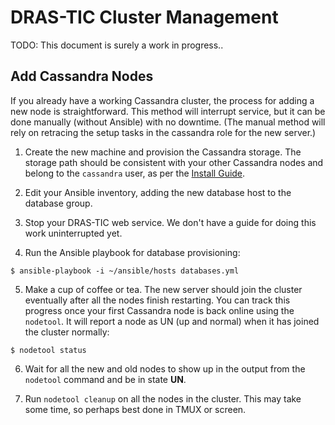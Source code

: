 # DRAS-TIC Cluster Management

TODO: This document is surely a work in progress..

## Add Cassandra Nodes

If you already have a working Cassandra cluster, the process for adding a new node is straightforward. This method will interrupt service, but it can be done manually (without Ansible) with no downtime. (The manual method will rely on retracing the setup tasks in the cassandra role for the new server.)

1) Create the new machine and provision the Cassandra storage. The storage path should be consistent with your other Cassandra nodes and belong to the `cassandra` user, as per the [Install Guide](INSTALL.md).

2) Edit your Ansible inventory, adding the new database host to the database group.

3) Stop your DRAS-TIC web service. We don't have a guide for doing this work uninterrupted yet.

4) Run the Ansible playbook for database provisioning:
```
$ ansible-playbook -i ~/ansible/hosts databases.yml
```

5) Make a cup of coffee or tea. The new server should join the cluster eventually after all the nodes finish restarting. You can track this progress once your first Cassandra node is back online using the `nodetool`. It will report a node as UN (up and normal) when it has joined the cluster normally:
```
$ nodetool status
```

6) Wait for all the new and old nodes to show up in the output from the `nodetool` command and be in state **UN**.

7) Run `nodetool cleanup` on all the nodes in the cluster. This may take some time, so perhaps best done in TMUX or screen.
